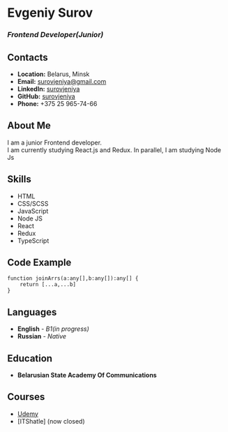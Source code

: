 
# **Evgeniy Surov**
### *Frontend Developer(Junior)*
## **Contacts**
* **Location:** Belarus, Minsk 
* **Email:** surovjeniya@gmail.com
* **LinkedIn:** [surovjeniya](https://www.linkedin.com/in/evgeniy-surov-a2720a233/)
* **GitHub:** [surovjeniya](https://github.com/surovjeniya)
* **Phone:** +375 25 965-74-66


## **About Me**
I am a junior Frontend developer.\
I am currently studying React.js and Redux.
In parallel, I am studying Node Js 


## **Skills**

* HTML
* CSS/SCSS
* JavaScript
* Node JS
* React
* Redux
* TypeScript

## **Code Example**
```
function joinArrs(a:any[],b:any[]):any[] {
    return [...a,...b]
}
```

## **Languages**
* **English** - *B1(in progress)*
* **Russian** - *Native*


## **Education**
* **Belarusian State Academy Of Communications**


## **Courses**
* [Udemy](udemy.com)
* [ITShatle] (now closed)

